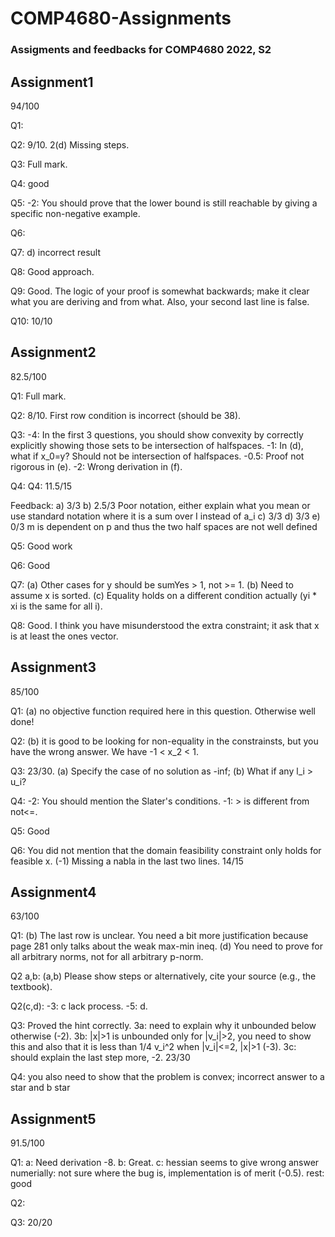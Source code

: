 # COMP4680-Assignments

### Assigments and feedbacks for COMP4680 2022, S2

## Assignment1
94/100

Q1: 

Q2: 9/10. 2(d) Missing steps.

Q3: Full mark.

Q4: good

Q5: -2: You should prove that the lower bound is still reachable by giving a specific non-negative example.

Q6: 

Q7: d) incorrect result

Q8: Good approach.

Q9: Good. The logic of your proof is somewhat backwards; make it clear what you are deriving and from what. Also, your second last line is false.

Q10: 10/10

## Assignment2
82.5/100

Q1: Full mark.

Q2: 8/10. First row condition is incorrect (should be 38).

Q3: -4: In the first 3 questions, you should show convexity by correctly explicitly showing those sets to be intersection of halfspaces. -1: In (d), what if x_0=y? Should not be intersection of halfspaces. -0.5: Proof not rigorous in (e). -2: Wrong derivation in (f).

Q4: Q4: 11.5/15

Feedback:
a) 3/3 
b) 2.5/3 
Poor notation, either explain what you mean or use standard notation where it is a sum over I instead of a_i
c) 3/3 
d) 3/3 
e) 0/3 
m is dependent on p and thus the two half spaces are not well defined

Q5: Good work 

Q6: Good

Q7: (a) Other cases for y should be sumYes > 1, not >= 1. (b) Need to assume x is sorted. (c) Equality holds on a different condition actually (yi * xi is the same for all i).

Q8: Good. I think you have misunderstood the extra constraint; it ask that x is at least the ones vector.

## Assignment3
85/100

Q1: (a) no objective function required here in this question. Otherwise well done!

Q2: (b) it is good to be looking for non-equality in the constrainsts, but you have the wrong answer. We have -1 < x_2 < 1.

Q3: 23/30. (a) Specify the case of no solution as -inf; (b) What if any l_i > u_i?

Q4: -2: You should mention the Slater's conditions. -1: > is different from not<=.

Q5: Good

Q6: You did not mention that the domain feasibility constraint only holds for feasible x. (-1)
Missing a nabla in the last two lines.
14/15

## Assignment4
63/100

Q1: (b) The  last row is unclear. You need a bit more justification because page 281 only talks about the weak max-min ineq. (d) You need to prove for all arbitrary norms, not for all arbitrary p-norm.



Q2 a,b: (a,b) Please show steps or alternatively, cite your source (e.g., the textbook).



Q2(c,d): -3: c lack process. -5: d.



Q3: Proved the hint correctly. 3a: need to explain why it unbounded below otherwise (-2). 3b: |x|>1 is unbounded only for |v_i|>2, you need to show this and also that it is less than 1/4 v_i^2 when |v_i|<=2, |x|>1 (-3). 3c: should explain the last step more, -2. 23/30



Q4: you also need to show that the problem is convex; incorrect answer to a star and b star

## Assignment5
91.5/100

Q1: a: Need derivation -8. b: Great. c: hessian seems to give wrong answer numerially: not sure where the bug is, implementation is of merit (-0.5). rest: good

Q2: 

Q3: 20/20
